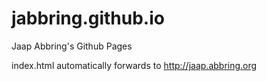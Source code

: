 # jabbring.github.io

Jaap Abbring's Github Pages

index.html automatically forwards to http://jaap.abbring.org
